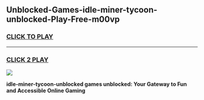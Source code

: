
## Unblocked-Games-idle-miner-tycoon-unblocked-Play-Free-m00vp
<h3>
<a href="https://premium76.site?title=idle-miner-tycoon-unblocked&ref=20M">CLICK TO PLAY</a></h3>
<hr>

<h3>
<a href="https://premium76.site?title=idle-miner-tycoon-unblocked&ref=20M">CLICK 2 PLAY</a>
  
</h3>

<a href="https://premium76.site?title=idle-miner-tycoon-unblocked&ref=19M"><img src="https://clearcache.store/games.png"></a>


**idle-miner-tycoon-unblocked games unblocked: Your Gateway to Fun and Accessible Online Gaming**
